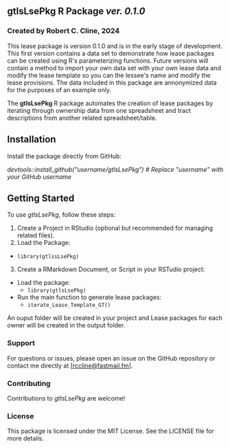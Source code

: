 ## gtlsLsePkg R Package *ver. 0.1.0*

### Created by Robert C. Cline, 2024

This lease package is version 0.1.0 and is in the early stage of development.  This first version contains a data set to demonstrate how lease packages can be created using R's parameterizing functions.  Future versions will  contain a method to import your own data set with your own lease data and modify the lease template so you can the lessee's name and modify the lease provisions.  The data included in this package are annonymized data for the purposes of an example only.  

The **gtlsLsePkg** R package automates the creation of lease packages by iterating through ownership data from one spreadsheet and tract descriptions from another related spreadsheet/table.

## Installation

Install the package directly from GitHub:

*devtools::install_github("username/gtlsLsePkg")  # Replace "username" with your GitHub username*  

## Getting Started
To use *gtlsLsePkg*, follow these steps:

1. Create a Project in RStudio (optional but recommended for managing related files).  
2. Load the Package:  
* `library(gtlssLsePkg)`  
3. Create a RMarkdown Document, or Script in your RSTudio project:  
* Load the package:  
  - `library(gtlsLsePkg)`  
* Run the main function to generate lease packages:    
  - `iterate_Lease_Template_GT()`   
  
An ouput folder will be created in your project and Lease packages for each owner will be created in the output folder. 


### Support  
For questions or issues, please open an issue on the GitHub repository or contact me directly at [rccline@fastmail.fm].

### Contributing
Contributions to *gtlsLsePkg* are welcome!  

### License
This package is licensed under the MIT License. See the LICENSE file for more details.


